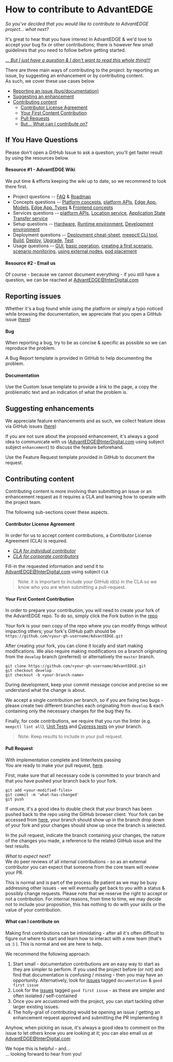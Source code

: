 # How to contribute to AdvantEDGE

_So you've decided that you would like to contribute to AdvantEDGE project... what next?<br>_

It's great to hear that you have interest in AdvantEDGE & we'd love to accept your bug fix or other contributions;
there is however few small guidelines that you need to follow before getting started.

_[... But I just have a question & I don't want to read this whole thing!!!](#if-you-have-questions)_

There are three main ways of contributing to the project: by reporting an issue, by suggesting an enhancement or by contributing content.<br> As such, we cover these use cases below
- [Reporting an issue (bug/documentation)](#reporting-issues)
- [Suggesting an enhancement](#suggesting-enhancements)
- [Contributing content](#contributing-content)
  - [Contributor License Agreement](#contributor-license-agreement)
  - [Your First Content Contribution](#your-first-content-contribution)
  - [Pull Requests](#pull-request)
  - [But... What can I contribute on?](#what-can-i-contribute-on)

## If You Have Questions
Please don't open a GitHub Issue to ask a question; you'll get faster result by using the resources below.

#### Resource #1 - AdvantEDGE Wiki
We put time & efforts keeping the wiki up to date, so we recommend to look there first.<br>
- Project questions -- [FAQ](https://github.com/InterDigitalInc/AdvantEDGE/wiki/faq) & [Roadmap](https://github.com/InterDigitalInc/AdvantEDGE/wiki/roadmap)
- Concepts questions -- [Platform concepts](https://github.com/InterDigitalInc/AdvantEDGE/wiki/platform-concepts), [platform APIs](https://github.com/InterDigitalInc/AdvantEDGE/wiki/API-Documentation), [Edge App. Models](https://github.com/InterDigitalInc/AdvantEDGE/wiki/edge-app-models), [Edge App. Types](https://github.com/InterDigitalInc/AdvantEDGE/wiki/edge-app-types) & [Frontend concepts](https://github.com/InterDigitalInc/AdvantEDGE/wiki/frontend-concepts)
- Services questions -- [platform APIs](https://github.com/InterDigitalInc/AdvantEDGE/wiki/API-Documentation), [Location service](https://github.com/InterDigitalInc/AdvantEDGE/wiki/location-service), [Application State Transfer service](https://github.com/InterDigitalInc/AdvantEDGE/wiki/state-transfer)
- Setup questions -- [Hardware](https://github.com/InterDigitalInc/AdvantEDGE/wiki/hw-configuration), [Runtime environment](https://github.com/InterDigitalInc/AdvantEDGE/wiki/runtime-environment), [Development environment](https://github.com/InterDigitalInc/AdvantEDGE/wiki/development-environment)
- Deployment questions -- [Deployment cheat-sheet](https://github.com/InterDigitalInc/AdvantEDGE/wiki/deployment-details), [meepctl CLI tool](https://github.com/InterDigitalInc/AdvantEDGE/blob/master/docs/meepctl/meepctl.md), [Build](https://github.com/InterDigitalInc/AdvantEDGE/wiki/build-advantedge), [Deploy](https://github.com/InterDigitalInc/AdvantEDGE/wiki/deploy-advantedge), [Upgrade](https://github.com/InterDigitalInc/AdvantEDGE/wiki/upgrade-advantedge), [Test](https://github.com/InterDigitalInc/AdvantEDGE/wiki/test-advantedge)
- Usage questions -- [GUI](https://github.com/InterDigitalInc/AdvantEDGE/wiki/gui-overview), [basic operation](https://github.com/InterDigitalInc/AdvantEDGE/wiki/basic-operation), [creating a first scenario](https://github.com/InterDigitalInc/AdvantEDGE/wiki/first-scenario), [scenario monitoring](https://github.com/InterDigitalInc/AdvantEDGE/wiki/scenario-monitoring), [using external nodes](https://github.com/InterDigitalInc/AdvantEDGE/wiki/external-nodes), [pod placement](https://github.com/InterDigitalInc/AdvantEDGE/wiki/pod-placement)

#### Resource #2 - Email us
Of course - because we cannot document everything - if you still have a question, we can be reached at AdvantEDGE@InterDigital.com

## Reporting issues
Whether it's a bug found while using the platform or simply a typo noticed while browsing the documentation, we appreciate that you open a GitHub issue ([here](https://github.com/InterDigitalInc/AdvantEDGE/issues))

#### Bug
When reporting a bug, try to be as concise & specific as possible so we can reproduce the problem.

A Bug Report template is provided in GitHub to help documenting the problem.
#### Documentation
Use the Custom Issue template to provide a link to the page, a copy the problematic text and an indication of what the problem is.

## Suggesting enhancements
We appreciate feature enhancements and as such, we collect feature ideas via GitHub issues ([here](https://github.com/InterDigitalInc/AdvantEDGE/issues))

If you are not sure about the proposed enhancement, it's always a good idea to communicate with us (AdvantEDGE@InterDigital.com using subject subject `enhancement`) to discuss the feature beforehand.

Use the Feature Request template provided in GitHub to document the request.

## Contributing content
Contributing content is more involving than submitting an issue or an enhancement request as it requires a CLA and learning how to operate with the project team.

The following sub-sections cover these aspects.

#### Contributor License Agreement
In order for us to accept content contributions, a Contributor License Agreement (CLA) is required.

- _[CLA for individual contributor](https://github.com/InterDigitalInc/AdvantEDGE/blob/master/docs/cla/interdigital-individual-cla-v1.pdf)_
- _[CLA for corporate contributors](https://github.com/InterDigitalInc/AdvantEDGE/blob/master/docs/cla/interdigital-corporate-cla-v1.pdf)_

Fill-in the requested information and send it to AdvantEDGE@InterDigital.com using subject `CLA`

> Note: it is important to include your GitHub id(s) in the CLA so we know who you are when submitting a pull-request.

#### Your First Content Contribution
In order to prepare your contribution, you will need to create your fork of the AdvantEDGE repo. To do so, simply click the Fork button in the [repo](https://github.com/InterDigitalInc/AdvantEDGE)

Your fork is your own copy of the repo where you can modify things without impacting others; your fork's GitHub path should be `https://github.com/<your-gh-username/AdvantEDGE.git`

After creating your fork, you can clone it locally and start making modifications. We also require making modifications on a branch originating from the `develop` branch (preferred) or alternatively the `master` branch.
```
git clone https://github.com/<your-gh-username/AdvantEDGE.git
git checkout develop
git checkout -b <your-branch-name>
```

During development, keep your commit message concise and precise so we understand what the change is about.

We accept a single contribution per branch, so if you are fixing two bugs - please create two different branches each originating from `develop` & each containing only the necessary changes for the bug they fix.

Finally, for code contributions, we require that you run the linter (e.g. `meepctl lint all`), [Unit Tests](https://github.com/InterDigitalInc/AdvantEDGE/wiki/Test-AdvantEDGE#run-unit-tests) and [Cypress tests](https://github.com/InterDigitalInc/AdvantEDGE/wiki/Test-AdvantEDGE#run-cypress-tests) on your branch.
> Note: Keep results to include in your pull request.

#### Pull Request
With implementation complete and linter/tests passing<br>
You are ready to make your pull request, [here](https://github.com/InterDigitalInc/AdvantEDGE/pulls).

First, make sure that all necessary code is committed to your branch and that you have pushed your branch back to your fork.
```
git add <your-modified-files>
git commit -m 'what-has-changed'
git push
```

If unsure, it's a good idea to double check that your branch has been pushed back to the repo using the GitHub browser client. Your fork can be accessed from [here](https://github.com/InterDigitalInc/AdvantEDGE/network/members), your branch should show up in the branch drop down of your fork and your changes should show up once the branch is selected.

In the pull request, indicate the branch containing your changes, the nature of the changes you made, a reference to the related GitHub issue and the test results.

_What to expect next?_<br>
We do peer reviews of all internal contributions - so as an external contributor you can expect that someone from the core team will review your PR.

This is normal and is part of the process. Be patient as we may be busy addressing other issues - we will eventually get back to you with a status & possibly change requests. Please note that we reserve the right to accept or not a contribution. For internal reasons, from time to time, we may decide not to include your proposition, this has nothing to do with your skills or the value of your contribution.

#### What can I contribute on
Making first contributions can be intimidating - after all it's often difficult to figure out where to start and learn how to interact with a new team (that's us :) ). This is normal and we are here to help.

We recommend the following approach:
1. Start small - documentation contributions are an easy way to start as they are simpler to perform. If you used the project before (or not) and find that documentation is confusing / missing - then you may have an opportunity. Alternatively, look for [issues](https://github.com/InterDigitalInc/AdvantEDGE/issues) tagged `documentation` & `good first issue`
2. Look for the [issues](https://github.com/InterDigitalInc/AdvantEDGE/issues) tagged `good first issue` - as these are simpler and often isolated / self-contained
3. Once you are accustomed with the project, you can start tackling other larger existing issues.
4. The holly-grail of contributing would be opening an issue / getting an enhancement request approved and submitting the PR implementing it

Anyhow, when picking an issue, it's always a good idea to comment on the issue to let others know you are looking at it; you can also email us at AdvantEDGE@InterDigital.com

We hope this is helpful - and...<br>
... looking forward to hear from you!
